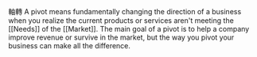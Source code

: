 軸轉
A pivot means fundamentally changing the direction of a business when you realize the current products or services aren't meeting the [[Needs]] of the [[Market]]. The main goal of a pivot is to help a company improve revenue or survive in the market, but the way you pivot your business can make all the difference.
